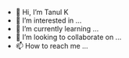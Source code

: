 - 👋 Hi, I’m Tanul K
- 👀 I’m interested in ...
- 🌱 I’m currently learning ...
- 💞️ I’m looking to collaborate on ...
- 📫 How to reach me ...

<!---
tanulRA/tanulRA is a ✨ special ✨ repository because its `README.md` (this file) appears on your GitHub profile.
You can click the Preview link to take a look at your changes.
--->
